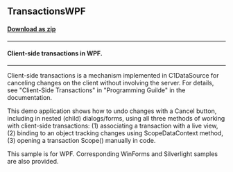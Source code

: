 ## TransactionsWPF
#### [Download as zip](https://downgit.github.io/#/home?url=https://github.com/GrapeCity/ComponentOne-WPF-Samples/tree/master/\NET_4.5.2\C1.WPF.DataSource\VB\TransactionsWPF)
____
#### Client-side transactions in WPF.
____
Client-side transactions is a mechanism implemented in C1DataSource
for canceling changes on the client without involving
the server. For details, see "Client-Side Transactions" in
"Programming Guilde" in the documentation.

This demo application shows how to undo changes with a Cancel button,
including in nested (child) dialogs/forms, using all three methods
of working with client-side transactions:
(1) associating a transaction with a live view, (2) binding to 
an object tracking changes using ScopeDataContext method, (3) opening
a transaction Scope() manually in code.

This sample is for WPF. Corresponding WinForms and Silverlight samples
are also provided.
